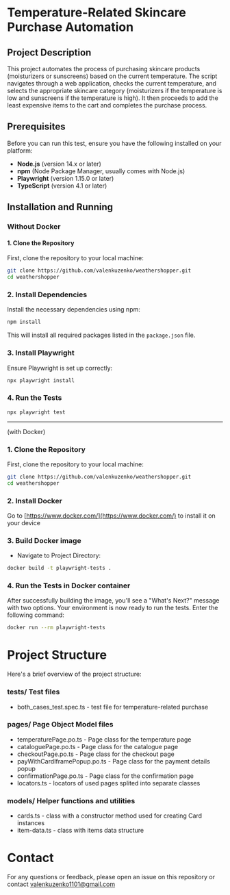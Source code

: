 # Temperature-Related Skincare Purchase Automation

## Project Description

This project automates the process of purchasing skincare products (moisturizers or sunscreens) based on the current temperature. The script navigates through a web application, checks the current temperature, and selects the appropriate skincare category (moisturizers if the temperature is low and sunscreens if the temperature is high). It then proceeds to add the least expensive items to the cart and completes the purchase process.

## Prerequisites

Before you can run this test, ensure you have the following installed on your platform:

- **Node.js** (version 14.x or later)
- **npm** (Node Package Manager, usually comes with Node.js)
- **Playwright** (version 1.15.0 or later)
- **TypeScript** (version 4.1 or later)

## Installation and Running

### Without Docker

#### 1. Clone the Repository
First, clone the repository to your local machine:

```bash
git clone https://github.com/valenkuzenko/weathershopper.git
cd weathershopper
```

### 2. Install Dependencies
Install the necessary dependencies using npm:
```bash
npm install
```
This will install all required packages listed in the `package.json` file.

### 3. Install Playwright
Ensure Playwright is set up correctly:
```bash
npx playwright install
```

### 4. Run the Tests
```bash
npx playwright test
```
-------------------------------------------------------------------------------------- 

(with Docker)
### 1. Clone the Repository
First, clone the repository to your local machine:

```bash
git clone https://github.com/valenkuzenko/weathershopper.git
cd weathershopper
```

### 2. Install Docker
Go to [https://www.docker.com/](https://www.docker.com/)  to install it on your device

### 3. Build Docker image
- Navigate to Project Directory:
```bash
docker build -t playwright-tests .
```

### 4. Run the Tests in Docker container
After successfully building the image, you'll see a "What's Next?" message with two options. Your environment is now ready to run the tests. Enter the following command:

```bash
docker run --rm playwright-tests
```

# Project Structure
Here's a brief overview of the project structure:

### tests/                     Test files
- both_cases_test.spec.ts     - test file for temperature-related purchase

### pages/                      Page Object Model files
- temperaturePage.po.ts          - Page class for the temperature page
- cataloguePage.po.ts            - Page class for the catalogue page
- checkoutPage.po.ts             - Page class for the checkout page
- payWithCardIframePopup.po.ts   - Page class for the payment details popup
- confirmationPage.po.ts         - Page class for the confirmation page
- locators.ts                    - locators of used pages splited into separate classes

### models/                      Helper functions and utilities
- cards.ts                       - class with a constructor method used for creating Card instances
- item-data.ts                   - class with items data structure

# Contact
For any questions or feedback, please open an issue on this repository or contact valenkuzenko1101@gmail.com
